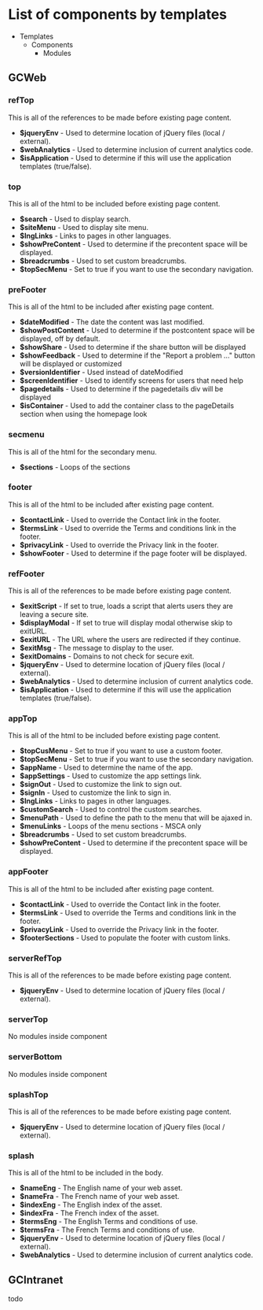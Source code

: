 # List of components by templates

- Templates
  - Components
    - Modules

## GCWeb

### refTop

This is all of the references to be made before existing page content.

- **$jqueryEnv** - Used to determine location of jQuery files (local / external).
- **$webAnalytics** - Used to determine inclusion of current analytics code.
- **$isApplication** - Used to determine if this will use the application templates (true/false).

### top

This is all of the html to be included before existing page content.

- **$search** - Used to display search.
- **$siteMenu** - Used to display site menu.
- **$lngLinks** - Links to pages in other languages.
- **$showPreContent** - Used to determine if the precontent space will be displayed.
- **$breadcrumbs** - Used to set custom breadcrumbs.
- **$topSecMenu** - Set to true if you want to use the secondary navigation.

### preFooter

This is all of the html to be included after existing page content.

- **$dateModified** - The date the content was last modified.
- **$showPostContent** - Used to determine if the postcontent space will be displayed, off by default.
- **$showShare** - Used to determine if the share button will be displayed
- **$showFeedback** - Used to determine if the "Report a problem ..." button will be displayed or customized
- **$versionIdentifier** - Used instead of dateModified
- **$screenIdentifier** - Used to identify screens for users that need help
- **$pagedetails** - Used to determine if the pagedetails div will be displayed
- **$isContainer** - Used to add the container class to the pageDetails section when using the homepage look

### secmenu

This is all of the html for the secondary menu.

- **$sections** - Loops of the sections

### footer

This is all of the html to be included after existing page content.

- **$contactLink** - Used to override the Contact link in the footer.
- **$termsLink** - Used to override the Terms and conditions link in the footer.
- **$privacyLink** - Used to override the Privacy link in the footer.
- **$showFooter** - Used to determine if the page footer will be displayed.

### refFooter

This is all of the references to be made before existing page content.

- **$exitScript** - If set to true, loads a script that alerts users they are leaving a secure site.
- **$displayModal** - If set to true will display modal otherwise skip to exitURL.
- **$exitURL** - The URL where the users are redirected if they continue.
- **$exitMsg** - The message to display to the user.
- **$exitDomains** - Domains to not check for secure exit.
- **$jqueryEnv** - Used to determine location of jQuery files (local / external).
- **$webAnalytics** - Used to determine inclusion of current analytics code.
- **$isApplication** - Used to determine if this will use the application templates (true/false).

### appTop

This is all of the html to be included before existing page content.

- **$topCusMenu** - Set to true if you want to use a custom footer.
- **$topSecMenu** - Set to true if you want to use the secondary navigation.
- **$appName** - Used to determine the name of the app.
- **$appSettings** - Used to customize the app settings link.
- **$signOut** - Used to customize the link to sign out.
- **$signIn** - Used to customize the link to sign in.
- **$lngLinks** - Links to pages in other languages.
- **$customSearch** - Used to control the custom searches.
- **$menuPath** - Used to define the path to the menu that will be ajaxed in.
- **$menuLinks** - Loops of the menu sections - MSCA only
- **$breadcrumbs** - Used to set custom breadcrumbs.
- **$showPreContent** - Used to determine if the precontent space will be displayed.

### appFooter

This is all of the html to be included after existing page content.

- **$contactLink** - Used to override the Contact link in the footer.
- **$termsLink** - Used to override the Terms and conditions link in the footer.
- **$privacyLink** - Used to override the Privacy link in the footer.
- **$footerSections** - Used to populate the footer with custom links.

### serverRefTop

This is all of the references to be made before existing page content.

- **$jqueryEnv** - Used to determine location of jQuery files (local / external).

### serverTop

No modules inside component

### serverBottom

No modules inside component

### splashTop

This is all of the references to be made before existing page content.

- **$jqueryEnv** - Used to determine location of jQuery files (local / external).

### splash

This is all of the html to be included in the body.

- **$nameEng** - The English name of your web asset.
- **$nameFra** - The French name of your web asset.
- **$indexEng** - The English index of the asset.
- **$indexFra** - The French index of the asset.
- **$termsEng** - The English Terms and conditions of use.
- **$termsFra** - The French Terms and conditions of use.
- **$jqueryEnv** - Used to determine location of jQuery files (local / external).
- **$webAnalytics** - Used to determine inclusion of current analytics code.

## GCIntranet

todo
